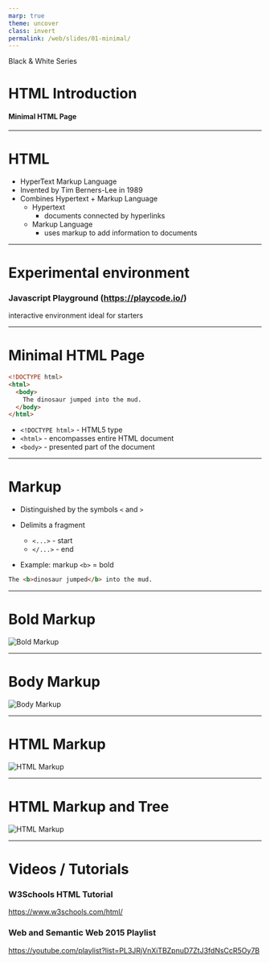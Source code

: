 ```yaml
---
marp: true
theme: uncover
class: invert
permalink: /web/slides/01-minimal/
---
```


Black & White Series

# HTML Introduction

#### Minimal HTML Page

---

<!-- class: lead -->

# HTML

* HyperText Markup Language
* Invented by Tim Berners-Lee in 1989
* Combines Hypertext + Markup Language
  * Hypertext
    * documents connected by hyperlinks
  * Markup Language
    * uses markup to add information to documents

---

# Experimental environment

### Javascript Playground (https://playcode.io/)
interactive environment ideal for starters

---

# Minimal HTML Page

~~~html
<!DOCTYPE html>
<html>
  <body>
    The dinosaur jumped into the mud.
  </body>
</html>
~~~

* `<!DOCTYPE html>` - HTML5 type
* `<html>` - encompasses entire HTML document
* `<body>` - presented part of the document

---

# Markup

* Distinguished by the symbols `<` and `>`
* Delimits a fragment
  * `<...>` - start
  * `</...>` - end

* Example: markup `<b>` = bold

~~~html
The <b>dinosaur jumped</b> into the mud.
~~~

---

# Bold Markup

![Bold Markup](../../../web/slides/images/page-markup-a.svg)

---

# Body Markup

![Body Markup](../../../web/slides/images/page-markup-b.svg)

---

# HTML Markup

![HTML Markup](../../../web/slides/images/page-markup-c.svg)

---

# HTML Markup and Tree

![HTML Markup](../../../web/slides/images/page-markup-d.svg)

---

# Videos / Tutorials

### W3Schools HTML Tutorial
https://www.w3schools.com/html/

### Web and Semantic Web 2015 Playlist
https://youtube.com/playlist?list=PL3JRjVnXiTBZpnuD7ZtJ3fdNsCcR5Oy7B
